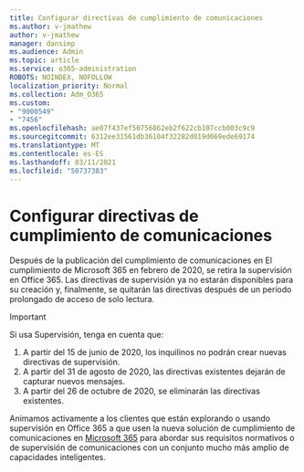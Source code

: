```yaml
---
title: Configurar directivas de cumplimiento de comunicaciones
ms.author: v-jmathew
author: v-jmathew
manager: dansimp
ms.audience: Admin
ms.topic: article
ms.service: o365-administration
ROBOTS: NOINDEX, NOFOLLOW
localization_priority: Normal
ms.collection: Adm_O365
ms.custom:
- "9000549"
- "7456"
ms.openlocfilehash: ae07f437ef50756862eb2f622cb107ccb003c9c9
ms.sourcegitcommit: 6312ee31561db36104f32282d019d069ede69174
ms.translationtype: MT
ms.contentlocale: es-ES
ms.lasthandoff: 03/11/2021
ms.locfileid: "50737383"
---
```

# <a name="configure-communication-compliance-policies"></a>Configurar directivas de cumplimiento de comunicaciones

Después de la publicación del cumplimiento de comunicaciones en El cumplimiento de Microsoft 365 en febrero de 2020, se retira la supervisión en Office 365. Las directivas de supervisión ya no estarán disponibles para su creación y, finalmente, se quitarán las directivas después de un período prolongado de acceso de solo lectura.

> [!IMPORTANT]
> Si usa Supervisión, tenga en cuenta que:
>
> 1. A partir del 15 de junio de 2020, los inquilinos no podrán crear nuevas directivas de supervisión.
> 2. A partir del 31 de agosto de 2020, las directivas existentes dejarán de capturar nuevos mensajes.
> 3. A partir del 26 de octubre de 2020, se eliminarán las directivas existentes.

Animamos activamente a los clientes que están explorando o usando supervisión en Office 365 a que usen la nueva solución de cumplimiento de comunicaciones en [Microsoft 365](https://go.microsoft.com/fwlink/?linkid=2128593) para abordar sus requisitos normativos o de supervisión de comunicaciones con un conjunto mucho más amplio de capacidades inteligentes.
